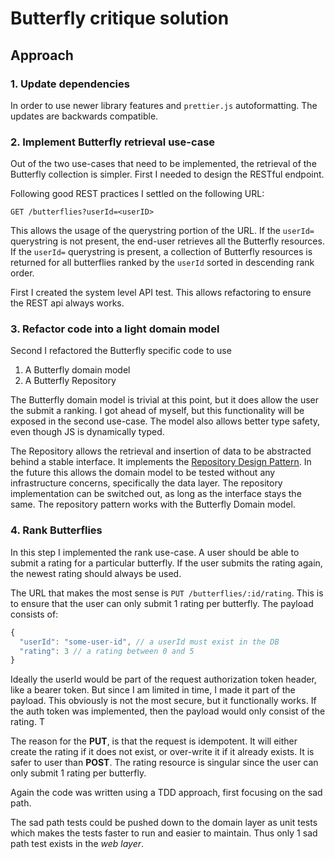 # Butterfly critique solution

## Approach

### 1. Update dependencies

In order to use newer library features and `prettier.js` autoformatting. The updates are backwards compatible.

### 2. Implement Butterfly retrieval use-case

Out of the two use-cases that need to be implemented, the retrieval of the
Butterfly collection is simpler. First I needed to design the RESTful endpoint.

Following good REST practices I settled on the following URL:

`GET /butterflies?userId=<userID>`

This allows the usage of the querystring portion of the URL. If the `userId=` querystring is not present,
the end-user retrieves all the Butterfly resources. If the `userId=` querystring is present, a collection
of Butterfly resources is returned for all butterflies ranked by the `userId` sorted in descending rank order.

First I created the system level API test. This allows refactoring to ensure the REST api always works.

### 3. Refactor code into a light domain model

Second I refactored the Butterfly specific code to use

1. A Butterfly domain model
2. A Butterfly Repository

The Butterfly domain model is trivial at this point, but it does allow the user the submit a ranking. I got ahead of myself, but this functionality will be exposed in the second use-case. The model also allows better type safety, even though JS is dynamically typed.

The Repository allows the retrieval and insertion of data to be abstracted behind a stable interface. It implements the [Repository Design Pattern](https://martinfowler.com/eaaCatalog/repository.html). In the future this allows the domain model
to be tested without any infrastructure concerns, specifically the data layer. The repository implementation can be switched out, as long as the interface stays the same. The repository pattern works with the Butterfly Domain model.


### 4. Rank Butterflies

In this step I implemented the rank use-case. A user should be able to submit a rating for a particular butterfly. If the user submits the rating again, the newest rating should always be used. 

The URL that makes the most sense is `PUT /butterflies/:id/rating`. This is to ensure that the user can only submit 1 rating per butterfly. The payload consists of:

```javascript
{
  "userId": "some-user-id", // a userId must exist in the DB
  "rating": 3 // a rating between 0 and 5
}
```

Ideally the userId would be part of the request authorization token header, like a bearer token. But since I am limited in time, I made it part of the payload. This obviously is not the most secure, but it functionally works. If the auth token was implemented, then the payload would only consist of the rating. T

The reason for the **PUT**, is that the request is idempotent. It will either create the rating if it does not exist, or over-write it if it already exists. It is safer to user than **POST**. The rating resource is singular since the user can only submit 1 rating per butterfly.

Again the code was written using a TDD approach, first focusing on the sad path.

The sad path tests could be pushed down to the domain layer as unit tests which makes the tests faster to run and easier to maintain. Thus only 1 sad path test exists in the _web layer_.